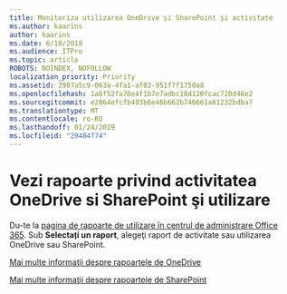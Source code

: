 ```yaml
---
title: Monitoriza utilizarea OneDrive și SharePoint şi activitate
ms.author: kaarins
author: kaarins
ms.date: 6/10/2018
ms.audience: ITPro
ms.topic: article
ROBOTS: NOINDEX, NOFOLLOW
localization_priority: Priority
ms.assetid: 2987a5c9-063a-4fa1-af03-951f7f1750a8
ms.openlocfilehash: 1a6f52fa70e4f1b7e7adbc18d120fcac720d48e2
ms.sourcegitcommit: e2864efcfb493b6e46b662b746661a61232bdba7
ms.translationtype: MT
ms.contentlocale: ro-RO
ms.lasthandoff: 01/24/2019
ms.locfileid: "29484774"
---
```

# <a name="view-reports-on-onedrive-and-sharepoint-activity-and-usage"></a>Vezi rapoarte privind activitatea OneDrive si SharePoint şi utilizare

Du-te la [pagina de rapoarte de utilizare în centrul de administrare Office 365](https://admin.microsoft.com/AdminPortal/Home). Sub **Selectați un raport**, alegeţi raport de activitate sau utilizarea OneDrive sau SharePoint. 
  
[Mai multe informaţii despre rapoartele de OneDrive](https://go.microsoft.com/fwlink/?linkid=875239)
  
[Mai multe informaţii despre rapoartele de SharePoint](https://go.microsoft.com/fwlink/?linkid=875240)
  


